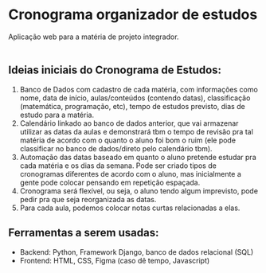 <h1>Cronograma organizador de estudos</h1>
Aplicação web para a matéria de projeto integrador.
<br>
<br>
<h2>Ideias iniciais do Cronograma de Estudos:</h2>
<ol>
  <li>Banco de Dados com cadastro de cada matéria, com informações como nome, data de início, aulas/conteúdos (contendo datas), classificação (matemática, programação, etc), tempo de estudos previsto, dias de estudo para a matéria.</li>
  <li>Calendário linkado ao banco de dados anterior, que vai armazenar utilizar as datas da aulas e demonstrará tbm o tempo de revisão pra tal matéria de acordo com o quanto o aluno foi bom o ruim (ele pode classificar no banco de dados/direto pelo calendário tbm).</li>
  <li>Automação das datas baseado em quanto o aluno pretende estudar pra cada matéria e os dias da semana. Pode ser criado tipos de cronogramas diferentes de acordo com o aluno, mas inicialmente a gente pode colocar pensando em repetição espaçada.</li>
  <li>Cronograma será flexível, ou seja, o aluno tendo algum imprevisto, pode pedir pra que seja reorganizada as datas.</li>
  <li>Para cada aula, podemos colocar notas curtas relacionadas a elas.</li>
</ol>
  <h2>Ferramentas a serem usadas:</h2>
<ul>
  <li>Backend: Python, Framework Django, banco de dados relacional (SQL)</li>
  <li>Frontend: HTML, CSS, Figma (caso dê tempo, Javascript)</li>
</ul>
